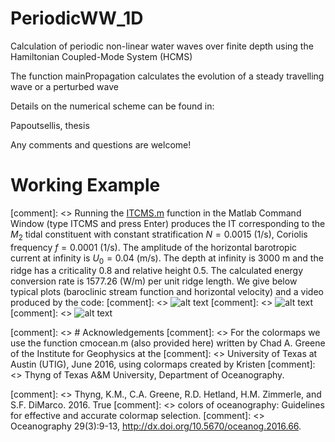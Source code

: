 # PeriodicWW_1D

Calculation of periodic non-linear water waves over finite depth using 
the Hamiltonian Coupled-Mode System (HCMS)

The function mainPropagation calculates the evolution of a steady travelling wave
or a perturbed wave 

Details on the numerical scheme can be found in:

Papoutsellis, thesis

Any comments and questions are welcome!


# Working Example
[comment]: <> Running the [ITCMS.m](ITCMS.m) function in the Matlab Command Window (type ITCMS and press Enter) produces the IT corresponding to the $M_2$ tidal constituent with constant stratification $N=0.0015$ (1/s), Coriolis frequency $f = 0.0001$ (1/s). The amplitude of the horizontal barotropic current at infinity is $U_0 = 0.04$ (m/s). The depth at infinity is $3000$ m and the ridge has a criticality $0.8$ and relative height $0.5$. The calculated energy conversion rate is $1577.26$ (W/m) per unit ridge length. We give below typical plots (baroclinic stream function and horizontal velocity) and a video produced by the code:
[comment]: <> ![alt text](https://github.com/ChPapoutsellis/InternalTidesCMSv1.0/blob/main/OUTPUT/psi.png?raw=true)
[comment]: <> ![alt text](https://github.com/ChPapoutsellis/InternalTidesCMSv1.0/blob/main/OUTPUT/u.png?raw=true)
[comment]: <> ![alt text](https://github.com/ChPapoutsellis/InternalTidesCMSv1.0/blob/main/OUTPUT/VIDEO.gif?raw=true)

[comment]: <> # Acknowledgements
[comment]: <> For the colormaps we use the function cmocean.m (also provided here) written by Chad A. Greene of the Institute for Geophysics at the 
[comment]: <> University of Texas at Austin (UTIG), June 2016, using colormaps created by Kristen
[comment]: <> Thyng of Texas A&M University, Department of Oceanography.

[comment]: <> Thyng, K.M., C.A. Greene, R.D. Hetland, H.M. Zimmerle, and S.F. DiMarco. 2016. True 
[comment]: <> colors of oceanography: Guidelines for effective and accurate colormap selection. 
[comment]: <> Oceanography 29(3):9-13, http://dx.doi.org/10.5670/oceanog.2016.66.

